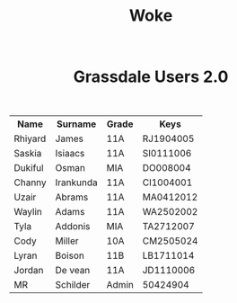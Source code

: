 # Woke
<!DOCTYPE html>
<html>
<head>
<br>
        <style>
            h1 {
                text-align: center;
				font-color: blue;
            }
        </style>
<h1>Grassdale Users 2.0</h1>
<br>
<table>
  <tr>
    <th>Name</th>
    <th>Surname</th>
    <th>Grade</th>
    <th>Keys</th>
	
  </tr>
  <tr>
    <td>Rhiyard</td>
    <td>James</td>
    <td>11A</td>
    <td>RJ1904005</td>
  </tr>
  <tr>
    <td>Saskia</td>
    <td>Isiaacs</td>
    <td>11A</td>
    <td>SI0111006</td>
  </tr>
  <tr>
    <td>Dukiful</td>
    <td>Osman</td>
    <td>MIA</td>
    <td>DO008004</td>
  </tr>
  <tr>
    <td>Channy</td>
    <td>Irankunda</td>
    <td>11A</td>
    <td>CI1004001</td>
  </tr>
  <tr>
    <td>Uzair</td>
    <td>Abrams</td>
    <td>11A</td>
    <td>MA0412012</td>
  </tr>
  <tr>
    <td>Waylin</td>
    <td>Adams</td>
    <td>11A</td>
    <td>WA2502002</td>
  </tr>
  <tr>
    <td>Tyla</td>
    <td>Addonis</td>
    <td>MIA</td>
    <td>TA2712007</td>
  </tr>
  <tr>
    <td>Cody</td>
    <td>Miller</td>
    <td>10A</td>
    <td>CM2505024</td>
  </tr>
  <tr>
    <td>Lyran</td>
    <td>Boison</td>
    <td>11B</td>
    <td>LB1711014</td>
  </tr>
  <tr>
    <td>Jordan</td>
    <td>De vean</td>
    <td>11A</td>
    <td>JD1110006</td>
  </tr>
  <tr>
    <td>MR</td>
    <td>Schilder</td>
    <td>Admin</td>
    <td>50424904 </td>
  </tr>
</table>

</head>
<body>
<br>


</body>
</html>
